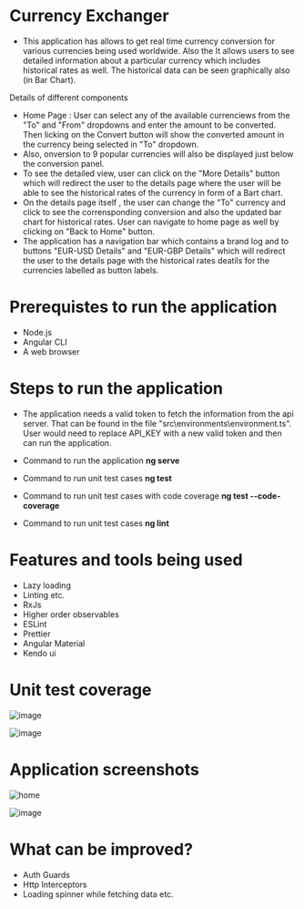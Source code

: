 # Currency Exchanger
- This application has allows to get real time currency conversion for various currencies being used worldwide. Also the It allows users to see detailed information about a particular currency which includes historical rates as well. The historical data can be seen graphically also (in Bar Chart).

Details of different components 
  - Home Page : User can select any of the available currenciews from the "To" and "From" dropdowns and enter the amount to be converted. Then licking on the Convert button will show the converted amount in the currency being selected in "To" dropdown.
  - Also, onversion to 9 popular currencies will also be displayed just below the conversion panel.
  - To see the detailed view, user can click on the "More Details" button which will redirect the user to the details page where the user will be able to see the historical rates of the currency in form of a Bart chart.
  - On the details page itself , the user can change the "To" currency and click to see the corrensponding conversion and also the updated bar chart for historical rates. User can navigate to home page as well by clicking on "Back to Home" button.
  - The application has a navigation bar which contains a brand log and to buttons "EUR-USD Details" and "EUR-GBP Details" which will redirect the user to the details page with the historical rates deatils for the currencies labelled as button labels.

# Prerequistes to run the application

- Node.js
- Angular CLI
- A web browser

# Steps to run the application
- The application needs a valid token to fetch the information from the api server.  That can be found in the file "src\environments\environment.ts". User would need to replace API_KEY with a new valid token and then can run the application.

- Command to run the application
  **ng serve**
- Command to run unit test cases
  **ng test**
- Command to run unit test cases with code coverage
  **ng test --code-coverage**
- Command to run unit test cases
  **ng lint**  

# Features and tools being used
- Lazy loading
- Linting etc.
- RxJs
- Higher order observables
- ESLint
- Prettier
- Angular Material
- Kendo ui


# Unit test coverage
![image](https://user-images.githubusercontent.com/108716795/197120271-b69d182c-0f03-4e9d-95b0-e133bd07c0d1.png)


![image](https://user-images.githubusercontent.com/108716795/196702954-967e6739-f03d-40ea-beae-89eb6de4cccd.png)

# Application screenshots
![home](https://user-images.githubusercontent.com/108716795/196707451-b3bfb028-70de-43cb-b187-0227eb25ab3a.png)

![image](https://user-images.githubusercontent.com/108716795/196707384-e9c7a841-98b3-42b9-8b8c-7792f26d4ecb.png)

# What can be improved?
- Auth Guards
- Http Interceptors
- Loading spinner while fetching data etc.


